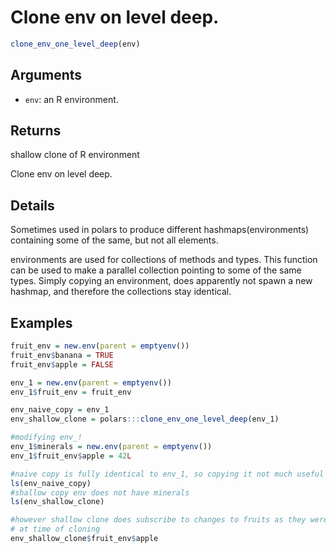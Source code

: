 # Clone env on level deep.

```r
clone_env_one_level_deep(env)
```

## Arguments

- `env`: an R environment.

## Returns

shallow clone of R environment

Clone env on level deep.

## Details

Sometimes used in polars to produce different hashmaps(environments) containing some of the same, but not all elements.

environments are used for collections of methods and types. This function can be used to make a parallel collection pointing to some of the same types. Simply copying an environment, does apparently not spawn a new hashmap, and therefore the collections stay identical.

## Examples

```r
fruit_env = new.env(parent = emptyenv())
fruit_env$banana = TRUE
fruit_env$apple = FALSE

env_1 = new.env(parent = emptyenv())
env_1$fruit_env = fruit_env

env_naive_copy = env_1
env_shallow_clone = polars:::clone_env_one_level_deep(env_1)

#modifying env_!
env_1$minerals = new.env(parent = emptyenv())
env_1$fruit_env$apple = 42L

#naive copy is fully identical to env_1, so copying it not much useful
ls(env_naive_copy)
#shallow copy env does not have minerals
ls(env_shallow_clone)

#however shallow clone does subscribe to changes to fruits as they were there
# at time of cloning
env_shallow_clone$fruit_env$apple
```